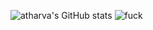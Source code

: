 ![atharva's GitHub stats](https://github-readme-stats.vercel.app/api?username=atharva-dhote&theme=dark&show_icons=true)
![fuck](https://github-stats-alpha.vercel.app/api?username=atharva-dhote)
